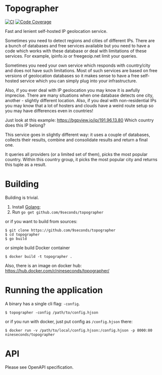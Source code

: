Topographer
===========

[![CI](https://github.com/9seconds/topographer/workflows/CI/badge.svg?branch=master)](https://github.com/9seconds/topographer/actions)
[![Code Coverage](https://codecov.io/gh/9seconds/topographer/branch/master/graph/badge.svg?token=CQSrBMbxh9)](https://codecov.io/gh/9seconds/topographer)

Fast and lenient self-hosted IP geolocation service.

Sometimes you need to detect regions and cities of different IPs. There
are a bunch of databases and free services available but you need to
have a code which works with these database or deal with limitations of
these services. For example, ipinfo.io or freegeoip.net limit your queries.

Sometimes you need your own service which responds with country/city
and does not have such limitations. Most of such services are based on
free versions of geolocation databases so it makes sense to have a free
self-hosted service which you can simply plug into your infrastructure.

Also, if you ever deal with IP geolocation you may know it is awfully
imprecise. There are many situations when one database detects one
city, another - slightly different location. Also, if you deal with
non-residential IPs you may know that a lot of hosters and clouds have a
weird route setup so you may have differences even in countries!

Just look at this example: https://bgpview.io/ip/191.96.13.80 Which
country does this IP belong?

This service goes in slightly different way: it uses a couple of
databases, collects their results, combine and consolidate results and
return a final one.

It queries all providers (or a limited set of them), picks the most
popular country. Within this country group, it picks the most popular
city and returns this tuple as a result.


Building
========

Building is trivial.

1. Install [Golang](https://golang.org/doc/install);
2. Run `go get github.com/9seconds/topographer`

or if you want to build from sources:

```shell
$ git clone https://github.com/9seconds/topographer
$ cd topographer
$ go build
```

or simple build Docker container

```shell
$ docker build -t topographer .
```

Also, there is an image on docker hub:
https://hub.docker.com/r/nineseconds/topographer/


Running the application
=======================

A binary has a single cli flag: `-config`.

```shell
$ topographer -config /path/to/config.hjson
```

or if you run with docker, just put config as `/config.hjson` there:

```shell
$ docker run -v /path/to/local/config.hjson:/config.hjson -p 8000:80 nineseconds/topographer
```

API
===

Please see OpenAPI specification.
